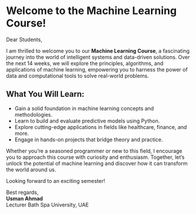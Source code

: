 # Welcome to the Machine Learning Course!

Dear Students,  

I am thrilled to welcome you to our **Machine Learning Course**, a fascinating journey into the world of intelligent systems and data-driven solutions. Over the next 14 weeks, we will explore the principles, algorithms, and applications of machine learning, empowering you to harness the power of data and computational tools to solve real-world problems.  

## What You Will Learn:
- Gain a solid foundation in machine learning concepts and methodologies.  
- Learn to build and evaluate predictive models using Python.  
- Explore cutting-edge applications in fields like healthcare, finance, and more.  
- Engage in hands-on projects that bridge theory and practice.  

Whether you’re a seasoned programmer or new to this field, I encourage you to approach this course with curiosity and enthusiasm. Together, let’s unlock the potential of machine learning and discover how it can transform the world around us.  

Looking forward to an exciting semester!  

Best regards,  
**Usman Ahmad**  
Lecturer 
Bath Spa University, UAE
